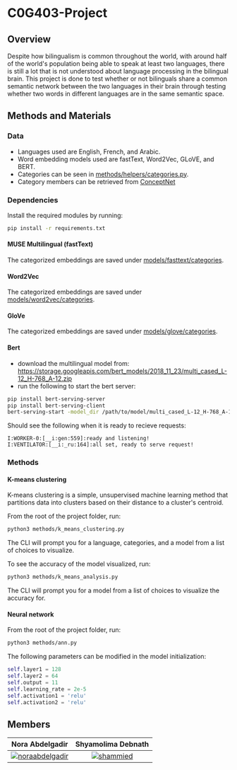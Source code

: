 # C0G403-Project

## Overview

Despite how bilingualism is common throughout the world, with around half of the world's population being able to speak at least two languages, there is still a lot that is not understood about language processing in the bilingual brain. This project is done to test whether or not bilinguals share a common semantic network between the two languages in their brain through testing whether two words in different languages are in the same semantic space.

## Methods and Materials

### Data

- Languages used are English, French, and Arabic. 
- Word embedding models used are fastText, Word2Vec, GLoVE, and BERT.
- Categories can be seen in [methods/helpers/categories.py](https://github.com/noraabdelgadir/COG403-Project/blob/master/methods/helpers/categories.py).
- Category members can be retrieved from [ConceptNet](http://conceptnet.io/)

### Dependencies 

Install the required modules by running:

```sh
pip install -r requirements.txt
```

#### MUSE Multilingual (fastText)

The categorized embeddings are saved under [models/fasttext/categories](https://github.com/noraabdelgadir/COG403-Project/tree/master/models/fasttext/categories).

#### Word2Vec

The categorized embeddings are saved under [models/word2vec/categories](https://github.com/noraabdelgadir/COG403-Project/tree/master/models/word2vec/categories).

#### GloVe

The categorized embeddings are saved under [models/glove/categories](https://github.com/noraabdelgadir/COG403-Project/tree/master/models/glove/categories).

#### Bert 

- download the multilingual model from: https://storage.googleapis.com/bert_models/2018_11_23/multi_cased_L-12_H-768_A-12.zip
- run the following to start the bert server:
```sh
pip install bert-serving-server
pip install bert-serving-client
bert-serving-start -model_dir /path/to/model/multi_cased_L-12_H-768_A-12  -num_worker=1
```
Should see the following when it is ready to recieve requests:
```
I:WORKER-0:[__i:gen:559]:ready and listening!
I:VENTILATOR:[__i:_ru:164]:all set, ready to serve request!
```

### Methods

#### K-means clustering

K-means clustering is a simple, unsupervised machine learning method that partitions data into clusters based on their distance to a cluster's centroid.

From the root of the project folder, run:

```sh
python3 methods/k_means_clustering.py
```

The CLI will prompt you for a language, categories, and a model from a list of choices to visualize.

To see the accuracy of the model visualized, run:

```sh
python3 methods/k_means_analysis.py
```

The CLI will prompt you for a model from a list of choices to visualize the accuracy for.

#### Neural network

From the root of the project folder, run:

```sh
python3 methods/ann.py
```
The following parameters can be modified in the model initialization:

```python
self.layer1 = 128
self.layer2 = 64
self.output = 11
self.learning_rate = 2e-5
self.activation1 = 'relu'
self.activation2 = 'relu'
```

## Members

|  Nora Abdelgadir  | Shyamolima Debnath |
| :---------------: | :----------------: |
| [![noraabdelgadir]](https://github.com/noraabdelgadir) | [![shammied]](https://github.com/shammied) |

[noraabdelgadir]: https://avatars1.githubusercontent.com/u/35353626?s=60&v=3 
[shammied]: https://avatars0.githubusercontent.com/u/23609063?s=60&v=3
